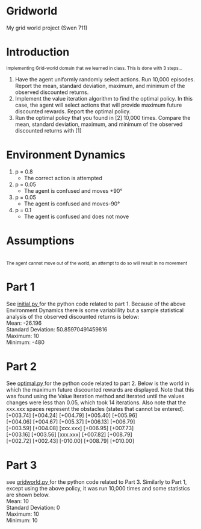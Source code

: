 # Gridworld
My grid world project (Swen 711)
<h1> Introduction </h1>
<small> Implementing Grid-world domain that we learned in class. This is done with 3 steps... </small>
<ol>
<li> Have the agent uniformly randomly select actions. Run 10,000 episodes. Report
the mean, standard deviation, maximum, and minimum of the observed
discounted returns. 
</li>
<li> Implement the value iteration algorithm to find the optimal policy. In this case,
the agent will select actions that will provide maximum future discounted
rewards. Report the optimal policy.
</li>
<li>
Run the optimal policy that you found in [2] 10,000 times. Compare the mean,
standard deviation, maximum, and minimum of the observed discounted
returns with [1]
</li>
</ol>

<h1> Environment Dynamics </h1>
<ol>
<li>
p = 0.8
<ul>
  <li>
The correct action is attempted
  </li>
  </ul>
</li>
<li>
p = 0.05
<ul>
  <li>
The agent is confused and moves +90°
  </li>
  </ul>
</li>
<li>
p = 0.05
<ul>
  <li>
The agent is confused and moves-90°
  </li>
  </ul>
</li>
<li>
p = 0.1
<ul>
  <li>
The agent is confused and does not move
  </li>
  </ul>
</li>
</ol>
<h1> Assumptions </h1>
<br />
<small> The agent cannot move out of the world, an attempt to do so will result in no movement </small>
<h1> Part 1 </h1>
See <a href="initial.py"> initial.py </a> for the python code related to part 1. Because of the above Environment Dynamics there is some variablility but a sample statistical analysis of the observed discounted returns is below:
<br />
Mean:  -26.196
<br />
Standard Deviation:  50.85970491459816
<br />
Maximum:  10
<br />
Minimum:  -480
<h1> Part 2 </h1>
See <a href="optimal.py"> optimal.py </a> for the python code related to part 2. Below is the world in which the maximum future discounted rewards are displayed. Note that this was found using the Value Iteration method and iterated until the values changes were less than 0.05, which took 14 iterations. Also note that the xxx.xxx spaces represent the obstacles (states that cannot be entered).
<br />
[+003.74] [+004.24] [+004.79] [+005.40] [+005.96] 
<br />
[+004.06] [+004.67] [+005.37] [+006.13] [+006.79] 
<br />
[+003.59] [+004.08] [xxx.xxx] [+006.95] [+007.73] 
<br />
[+003.16] [+003.56] [xxx.xxx] [+007.82] [+008.79] 
<br />
[+002.72] [+002.43] [-010.00] [+008.79] [+010.00] 

<h1> Part 3 </h1>
see <a href="gridworld.py"> gridworld.py </a> for the python code related to Part 3. Similarly to Part 1, except using the above policy, it was run 10,000 times and some statistics are shown below.
<br />
Mean:  10
<br />
Standard Deviation:  0
<br />
Maximum:  10
<br />
Minimum:  10

